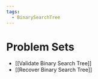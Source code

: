 ```yaml
---
tags:
  - BinarySearchTree
---
```


# Problem Sets
- [[Validate Binary Search Tree]]
- [[Recover Binary Search Tree]]
